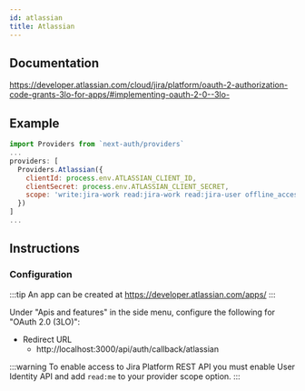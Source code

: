 ```yaml
---
id: atlassian
title: Atlassian
---
```


## Documentation

https://developer.atlassian.com/cloud/jira/platform/oauth-2-authorization-code-grants-3lo-for-apps/#implementing-oauth-2-0--3lo-

## Example

```js
import Providers from `next-auth/providers`
...
providers: [
  Providers.Atlassian({
    clientId: process.env.ATLASSIAN_CLIENT_ID,
    clientSecret: process.env.ATLASSIAN_CLIENT_SECRET,
    scope: 'write:jira-work read:jira-work read:jira-user offline_access read:me'
  })
]
...
```

## Instructions

### Configuration

:::tip
An app can be created at https://developer.atlassian.com/apps/
:::

Under "Apis and features" in the side menu, configure the following for "OAuth 2.0 (3LO)":

- Redirect URL
  - http://localhost:3000/api/auth/callback/atlassian

:::warning
To enable access to Jira Platform REST API you must enable User Identity API and add `read:me` to your provider scope option.
:::
